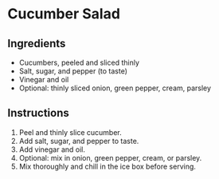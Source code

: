 # Cucumber Salad

## Ingredients

- Cucumbers, peeled and sliced thinly
- Salt, sugar, and pepper (to taste)
- Vinegar and oil
- Optional: thinly sliced onion, green pepper, cream, parsley

## Instructions

1. Peel and thinly slice cucumber.
2. Add salt, sugar, and pepper to taste.
3. Add vinegar and oil.
4. Optional: mix in onion, green pepper, cream, or parsley.
5. Mix thoroughly and chill in the ice box before serving.
